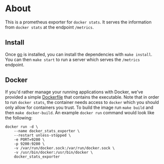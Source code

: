 # About
This is a prometheus exporter for `docker stats`. It serves the information from `docker stats` at the endpoint `/metrics`. 

## Install
Once [go](https://go.dev/doc/install) is installed, you can install the dependencies with `make install`. You can then `make start` to run a server which serves the `/metrics` endpoint.

## Docker
If you'd rather manage your running applications with Docker, we've provided a simple [Dockerfile](./Dockerfile) that contains the executable. Note that in order to run `docker stats`, the container needs access to `docker` which you should only allow for containers you trust. To build the image run `make build` and then `make docker-build`. An example `docker run` command would look like the following:
```
docker run -d \
    --name docker_stats_exporter \
    --restart unless-stopped \
    -e PORT=9200 \
    -p 9200:9200 \
    -v /var/run/docker.sock:/var/run/docker.sock \
    -v /usr/bin/docker:/usr/bin/docker \
    docker_stats_exporter
```